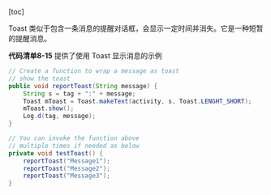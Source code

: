 [toc]

Toast 类似于包含一条消息的提醒对话框，会显示一定时间并消失。它是一种短暂的提醒消息。

**代码清单8-15** 提供了使用 Toast 显示消息的示例

```java
// Create a function to wrap a message as toast
// show the toast
public void reportToast(String message) {
    String s = tag + ":" + message;
    Toast mToast = Toast.makeText(activity, s, Toast.LENGHT_SHORT);
    mToast.show();
    Log.d(tag, message);
}

// You can invoke the function above
// multiple times if needed as below
private void testToast() {
    reportToast("Message1");
    reportToast("Message2");
    reportToast("Message3");
}
```

